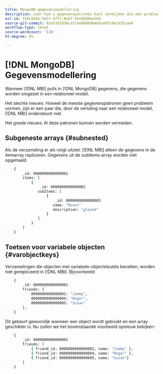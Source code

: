 ```yaml
---
title: MongoDB-gegevensmodellering
description: Leer hoe u gegevenspatronen kunt vermijden die een probleem vormen.
exl-id: 556c854b-5d7c-4f72-8ed7-5bc08d9ee5b9
source-git-commit: 03a5161930cafcbe600b96465ee0fc0ecb25cae8
workflow-type: tm+mt
source-wordcount: '134'
ht-degree: 0%

---
```


# [!DNL MongoDB] Gegevensmodellering

Wanneer [!DNL MBI] pulls in [!DNL MongoDB] gegevens, die gegevens worden omgezet in een relationeel model.

Het slechte nieuws: Hoewel de meeste gegevenspatronen geen probleem vormen, zijn er een paar die, door de vertaling naar een relationeel model, [!DNL MBI] ondersteunt niet.

Het goede nieuws: Al deze patronen kunnen worden vermeden.

## Subgeneste arrays {#subnested}

Als de verzameling er als volgt uitziet: [!DNL MBI] alleen de gegevens in de itemarray repliceren. Gegevens uit de subitems-array worden niet opgehaald.

```bash
    {
        _id: 0000000000000001
        items: [
            {
                _id: 0000000000000002
               subItems: [
                   {
                       _id: 0000000000000003
                      name: "Donut"
                      description: "glazed"
                   }
               ]
            }
        ]
    }
```

## Toetsen voor variabele objecten {#varobjectkeys}

Verzamelingen die objecten met variabele-objectsleutels bevatten, worden niet gerepliceerd in [!DNL MBI]. Bijvoorbeeld:

```bash
    {
        _id: 0000000000000001
        friends: {
            0000000000000002: "Jimmy",
            0000000000000004: "Roger",
            0000000000000005: "Susan"
        },
    }
```

Dit gebeurt gewoonlijk wanneer een object wordt gebruikt en een array geschikter is. Nu zullen we het bovenstaande voorbeeld opnieuw bekijken:

```bash
    {
        _id: 0000000000000001
        friends: [
            { friend_id: 0000000000000002, name: "Jimmy" },
            { friend_id: 0000000000000004, name: "Roger" },
            { friend_id: 0000000000000005, name: "Susan"}
        ]
    }
```
